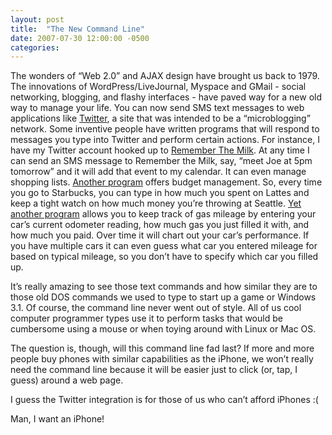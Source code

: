 ```yaml
---
layout: post
title:  "The New Command Line"
date: 2007-07-30 12:00:00 -0500
categories: 
---
```


The wonders of &#8220;Web 2.0&#8221; and AJAX design have brought us back to 1979.  The innovations of WordPress/LiveJournal, Myspace and GMail - social networking, blogging, and flashy interfaces - have paved way for a new old way to manage your life.  You can now send SMS text messages to web applications like <a href="http://twitter.com">Twitter</a>, a site that was intended to be a &#8220;microblogging&#8221; network.  Some inventive people have written programs that will respond to messages you type into Twitter and perform certain actions.  For instance, I have my Twitter account hooked up to <a href="http://rememberthemilk.com">Remember The Milk</a>.  At any time I can send an SMS message to Remember the Milk, say, &#8220;meet Joe at 5pm tomorrow&#8221; and it will add that event to my calendar.  It can even manage shopping lists.  <a href="http://buxfer.com">Another program</a> offers budget management. So, every time you go to Starbucks, you can type in how much you spent on Lattes and keep a tight watch on how much money you&#8217;re throwing at Seattle.  <a href="http://mymilemarker.com/">Yet another program</a> allows you to keep track of gas mileage by entering your car&#8217;s current odometer reading, how much gas you just filled it with, and how much you paid.  Over time it will chart out your car&#8217;s performance.  If you have multiple cars it can even guess what car you entered mileage for based on typical mileage, so you don&#8217;t have to specify which car you filled up.

It&#8217;s really amazing to see those text commands and how similar they are to those old DOS commands we used to type to start up a game or Windows 3.1.  Of course, the command line never went out of style.  All of us cool computer programmer types use it to perform tasks that would be cumbersome using a mouse or when toying around with Linux or Mac OS.

The question is, though, will this command line fad last?  If more and more people buy phones with similar capabilities as the iPhone, we won&#8217;t really need the command line because it will be easier just to click (or, tap, I guess) around a web page.

I guess the Twitter integration is for those of us who can&#8217;t afford iPhones :(

Man, I want an iPhone!
